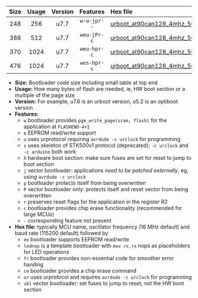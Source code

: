 |Size|Usage|Version|Features|Hex file|
|:-:|:-:|:-:|:-:|:--|
|248|256|u7.7|`w-u-jpr--`|[urboot_at90can128_4mhz_500000bps_lednop_ur_vbl.hex](https://raw.githubusercontent.com/stefanrueger/urboot.hex/main/mcus/at90can128/fcpu_4mhz/500000_bps/urboot_at90can128_4mhz_500000bps_lednop_ur_vbl.hex)|
|388|512|u7.7|`weu-jPr-c`|[urboot_at90can128_4mhz_500000bps_ee_lednop_fr_ce_ur_vbl.hex](https://raw.githubusercontent.com/stefanrueger/urboot.hex/main/mcus/at90can128/fcpu_4mhz/500000_bps/urboot_at90can128_4mhz_500000bps_ee_lednop_fr_ce_ur_vbl.hex)|
|370|1024|u7.7|`weu-hpr-c`|[urboot_at90can128_4mhz_500000bps_ee_lednop_fr_ce_ur.hex](https://raw.githubusercontent.com/stefanrueger/urboot.hex/main/mcus/at90can128/fcpu_4mhz/500000_bps/urboot_at90can128_4mhz_500000bps_ee_lednop_fr_ce_ur.hex)|
|476|1024|u7.7|`wes-hpr-c`|[urboot_at90can128_4mhz_500000bps_ee_lednop_fr_ce.hex](https://raw.githubusercontent.com/stefanrueger/urboot.hex/main/mcus/at90can128/fcpu_4mhz/500000_bps/urboot_at90can128_4mhz_500000bps_ee_lednop_fr_ce.hex)|

- **Size:** Bootloader code size including small table at top end
- **Usage:** How many bytes of flash are needed, ie, HW boot section or a multiple of the page size
- **Version:** For example, u7.6 is an urboot version, o5.2 is an optiboot version
- **Features:**
  + `w` bootloader provides `pgm_write_page(sram, flash)` for the application at `FLASHEND-4+1`
  + `e` EEPROM read/write support
  + `u` uses urprotocol requiring `avrdude -c urclock` for programming
  + `s` uses skeleton of STK500v1 protocol (deprecated); `-c urclock` and `-c arduino` both work
  + `h` hardware boot section: make sure fuses are set for reset to jump to boot section
  + `j` vector bootloader: applications *need to be patched externally*, eg, using `avrdude -c urclock`
  + `p` bootloader protects itself from being overwritten
  + `P` vector bootloader only: protects itself and reset vector from being overwritten
  + `r` preserves reset flags for the application in the register R2
  + `c` bootloader provides chip erase functionality (recommended for large MCUs)
  + `-` corresponding feature not present
- **Hex file:** typically MCU name, oscillator frequency (16 MHz default) and baud rate (115200 default) followed by
  + `ee` bootloader supports EEPROM read/write
  + `lednop` is a template bootloader with `mov rx,rx` nops as placeholders for LED operations
  + `fr` bootloader provides non-essential code for smoother error handing
  + `ce` bootloader provides a chip erase command
  + `ur` uses urprotocol and requires `avrdude -c urclock` for programming
  + `vbl` vector bootloader: set fuses to jump to reset, not the HW boot section
